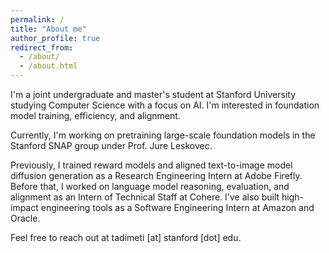 ```yaml
---
permalink: /
title: "About me"
author_profile: true
redirect_from: 
  - /about/
  - /about.html
---
```


I'm a joint undergraduate and master's student at Stanford University studying Computer Science with a focus on AI. I'm interested in foundation model training, efficiency, and alignment. 

Currently, I'm working on pretraining large-scale foundation models in the Stanford SNAP group under Prof. Jure Leskovec. 

Previously, I trained reward models and aligned text-to-image model diffusion generation as a Research Engineering Intern at Adobe Firefly. Before that, I worked on language model reasoning, evaluation, and alignment as an Intern of Technical Staff at Cohere. I've also built high-impact engineering tools as a Software Engineering Intern at Amazon and Oracle. 

Feel free to reach out at tadimeti [at] stanford [dot] edu.